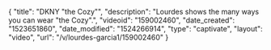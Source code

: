 {
    "title": "DKNY \"the Cozy\"",
    "description": "Lourdes shows the many ways you can wear \"the Cozy\".",
    "videoid": "159002460",
    "date_created": "1523651860",
    "date_modified": "1524266914",
    "type": "captivate",
    "layout": "video",
    "url": "\/v\/lourdes-garcia1\/159002460"
}